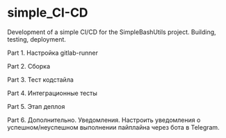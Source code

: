 # simple_CI-CD
Development of a simple CI/CD for the SimpleBashUtils project. Building, testing, deployment.

Part 1. Настройка gitlab-runner

Part 2. Сборка

Part 3. Тест кодстайла

Part 4. Интеграционные тесты

Part 5. Этап деплоя

Part 6. Дополнительно. Уведомления.
Настроить уведомления о успешном/неуспешном выполнении пайплайна через бота в Telegram.
